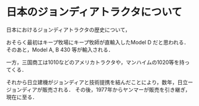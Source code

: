 # 日本のジョンディアトラクタについて

日本におけるジョンディアトラクタの歴史について，

おそらく最初はキープ牧場にキープ牧師が直輸入したModel D だと思われる．
そのあと，Model A, B 430 等が輸入される．

一方，三国商工は1010などのアメリカトラクタや，マンハイムの1020等を持ってくる．

それから日立建機がジョンディアと技術提携を結んだことにより，数年，日立ージョンディアが販売される．
その後，1977年からヤンマーが販売を引き継ぎ，現在に至る．

